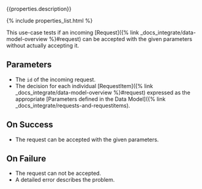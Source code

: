 {{properties.description}}

{% include properties_list.html %}

This use-case tests if an incoming [Request]({% link _docs_integrate/data-model-overview %}#request)
can be accepted with the given parameters without actually accepting it.

## Parameters

- The `id` of the incoming request.
- The decision for each individual [RequestItem]({% link _docs_integrate/data-model-overview %}#request)
  expressed as the appropriate [Parameters defined in the Data Model]({% link \_docs_integrate/requests-and-requestitems).

## On Success

- The request can be accepted with the given parameters.

## On Failure

- The request can not be accepted.
- A detailed error describes the problem.
